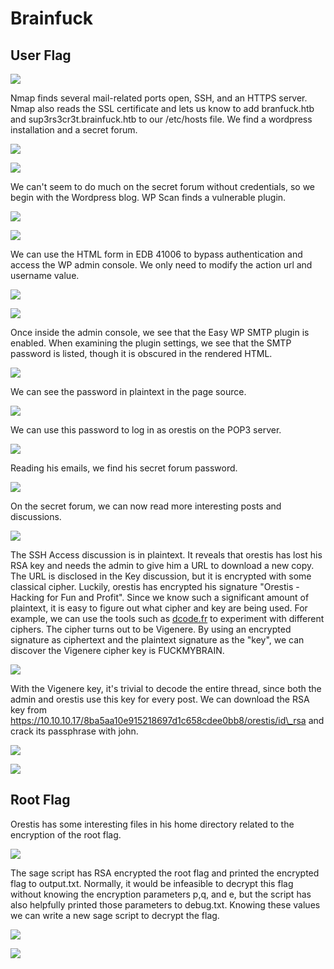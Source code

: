 # Brainfuck

## User Flag

![](screenshots/nmap-tcp.png)

Nmap finds several mail-related ports open, SSH, and an HTTPS server. Nmap also reads the SSL certificate and lets us know to add branfuck.htb and sup3rs3cr3t.brainfuck.htb to our /etc/hosts file. We find a wordpress installation and a secret forum.

![](screenshots/wordpress.png)

![](screenshots/super-secret.png)

We can't seem to do much on the secret forum without credentials, so we begin with the Wordpress blog. WP Scan finds a vulnerable plugin.

![](screenshots/wpscan-plugin.png)

![](screenshots/searchsploit-wordpress.png)

We can use the HTML form in EDB 41006 to bypass authentication and access the WP admin console. We only need to modify the action url and username value.

![](screenshots/evil-form.png)

![](screenshots/login-wp.png)

Once inside the admin console, we see that the Easy WP SMTP plugin is enabled. When examining the plugin settings, we see that the SMTP password is listed, though it is obscured in the rendered HTML.

![](screenshots/wp-smtp.png)

We can see the password in plaintext in the page source.

![](screenshots/smtp-pass-source.png)

We can use this password to log in as orestis on the POP3 server.

![](screenshots/pop3-login.png)

Reading his emails, we find his secret forum password.

![](screenshots/secret-pass.png)

On the secret forum, we can now read more interesting posts and discussions.

![](screenshots/orestis-posts.png)

The SSH Access discussion is in plaintext. It reveals that orestis has lost his RSA key and needs the admin to give him a URL to download a new copy. The URL is disclosed in the Key discussion, but it is encrypted with some classical cipher. Luckily, orestis has encrypted his signature "Orestis - Hacking for Fun and Profit". Since we know such a significant amount of plaintext, it is easy to figure out what cipher and key are being used. For example, we can use the tools such as [dcode.fr](https://dcode.fr) to experiment with different ciphers. The cipher turns out to be Vigenere. By using an encrypted signature as ciphertext and the plaintext signature as the "key", we can discover the Vigenere cipher key is FUCKMYBRAIN.

![](screenshots/crack-cipher.png)

With the Vigenere key, it's trivial to decode the entire thread, since both the admin and orestis use this key for every post. We can download the RSA key from https://10.10.10.17/8ba5aa10e915218697d1c658cdee0bb8/orestis/id\_rsa and crack its passphrase with john.

![](screenshots/john.png)

![](screenshots/orestis-proof.png)

## Root Flag

Orestis has some interesting files in his home directory related to the encryption of the root flag.

![](screenshots/encryption.png)

The sage script has RSA encrypted the root flag and printed the encrypted flag to output.txt. Normally, it would be infeasible to decrypt this flag without knowing the encryption parameters p,q, and e, but the script has also helpfully printed those parameters to debug.txt. Knowing these values we can write a new sage script to decrypt the flag.

![](screenshots/decrypt-sage.png)

![](screenshots/root-flag.png)